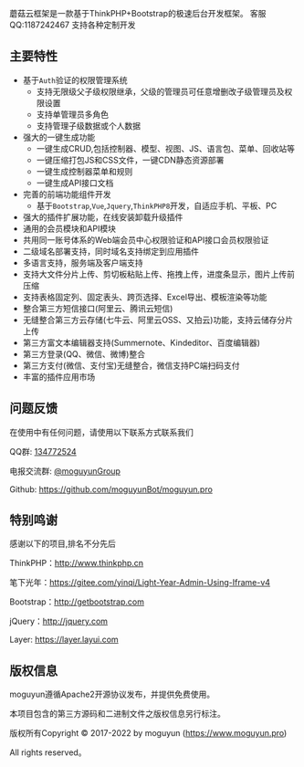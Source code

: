 蘑菇云框架是一款基于ThinkPHP+Bootstrap的极速后台开发框架。
客服QQ:1187242467
支持各种定制开发

## 主要特性

* 基于`Auth`验证的权限管理系统
    * 支持无限级父子级权限继承，父级的管理员可任意增删改子级管理员及权限设置
    * 支持单管理员多角色
    * 支持管理子级数据或个人数据
* 强大的一键生成功能
    * 一键生成CRUD,包括控制器、模型、视图、JS、语言包、菜单、回收站等
    * 一键压缩打包JS和CSS文件，一键CDN静态资源部署
    * 一键生成控制器菜单和规则
    * 一键生成API接口文档
* 完善的前端功能组件开发
    * 基于`Bootstrap`,`Vue`,`Jquery`,`ThinkPHP8`开发，自适应手机、平板、PC
* 强大的插件扩展功能，在线安装卸载升级插件
* 通用的会员模块和API模块
* 共用同一账号体系的Web端会员中心权限验证和API接口会员权限验证
* 二级域名部署支持，同时域名支持绑定到应用插件
* 多语言支持，服务端及客户端支持
* 支持大文件分片上传、剪切板粘贴上传、拖拽上传，进度条显示，图片上传前压缩
* 支持表格固定列、固定表头、跨页选择、Excel导出、模板渲染等功能
* 整合第三方短信接口(阿里云、腾讯云短信)
* 无缝整合第三方云存储(七牛云、阿里云OSS、又拍云)功能，支持云储存分片上传
* 第三方富文本编辑器支持(Summernote、Kindeditor、百度编辑器)
* 第三方登录(QQ、微信、微博)整合
* 第三方支付(微信、支付宝)无缝整合，微信支持PC端扫码支付
* 丰富的插件应用市场

## 问题反馈

在使用中有任何问题，请使用以下联系方式联系我们

QQ群: [134772524](http://wpa.qq.com/msgrd?v=3&uin=134772524&site=qq&menu=yes)

电报交流群: [@moguyunGroup](https://t.me/moguyunGroup)

Github: https://github.com/moguyunBot/moguyun.pro

## 特别鸣谢

感谢以下的项目,排名不分先后

ThinkPHP：http://www.thinkphp.cn

笔下光年：https://gitee.com/yinqi/Light-Year-Admin-Using-Iframe-v4

Bootstrap：http://getbootstrap.com

jQuery：http://jquery.com

Layer: https://layer.layui.com


## 版权信息

moguyun遵循Apache2开源协议发布，并提供免费使用。

本项目包含的第三方源码和二进制文件之版权信息另行标注。

版权所有Copyright © 2017-2022 by moguyun (https://www.moguyun.pro)

All rights reserved。